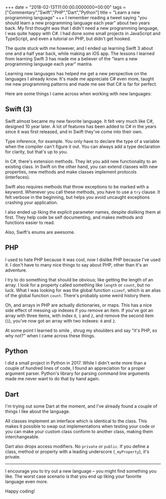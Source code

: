 +++
date = "2018-02-13T11:00:00.0000000+00:00"
tags = ["Commentary","Swift","PHP","Dart","Python"]
title = "Learn a new programming language"
+++
I remember reading a tweet saying "you should learn a new programming language each year" about two years back. My first thought was that I didn't need a new programming language, I was quite happy with C#. I had done some small projects in JavaScript and TypeScript, and even a tutorial on PHP, but didn't get hooked.

The quote stuck with me however, and I ended up learning Swift 3 about one and a half year back, while making an iOS app. The lessons I learned from learning Swift 3 has made me a believer of the "learn a new programming language each year" mantra.

Learning new languages has helped me get a new perspective on the languages I already know. It's made me appreciate C# even more, taught me new programming patterns and made me see that C# is far for perfect.

Here are some things I came across when working with new languages:

## Swift (3)

Swift almost became my new favorite language. It felt very much like C#, designed 10 year later. A lot of features has been added to C# in the years since it was first released, and in Swift they've come into their own.

Type inference, for example. You only have to declare the type of a variable when the compiler can't figure it out. You can always add a type declaration for clarity, but that's up to you.

In C#, there's extension methods. They let you add new functionality to an existing class. In Swift on the other hand, you can extend classes with new properties, new methods and make classes implement protocols (interfaces).

Swift also requires methods that throw exceptions to be marked with a keyword. Whenever you call these methods, you have to use a `try` clause. It felt verbose in the beginning, but helps you avoid uncaught exceptions crashing your application.

I also ended up liking the explicit parameter names, despite disliking them at first. They help code be self documenting, and makes methods and functions easier to read.

Also, Swift's enums are awesome.

## PHP

I used to hate PHP because it was cool, now I dislike PHP because I've used it. I don't have to many nice things to say about PHP, other than it's an adventure. 

I try to do something that should be obvious; like getting the length of an array. I look for a property called something like `length` or `count`, but no luck. What I was looking for was the global function `sizeof`, which is an alias of the global function `count`. There's probably some weird history there.

Oh, and arrays in PHP are actually dictionaries, or maps. This has a nice side effect of messing up indexes if you remove an item. If you've got an array with three items, with index `0`, `1` and `2`, and remove the second item (`1`), you've now got an array with two indexes: `0` and `2`.

At some point I learned to smile , shrug my shoulders and say "it's PHP, so why not?" when I came across these things.

## Python

I did a small project in Python in 2017. While I didn't write more than a couple of hundred lines of code, I found an appreciation for a proper argument parser. Python's library for parsing command line arguments made me never want to do that by hand again.

## Dart

I'm trying out some Dart at the moment, and I've already found a couple of things I like about the language.

All classes implement an interface which is identical to the class. This makes it possible to swap out implementations when testing your code or you can make your custom class conform to another class, making them interchangeable.

Dart also drops access modifiers. No `private` or `public`. If you define a class, method or property with a leading underscore (`_myProperty`), it's private.

------

I encourage you to try out a new language – you might find something you like. The worst case scenario is that you end up liking your favorite language even more.

Happy coding!